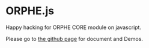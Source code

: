 # ORPHE.js
Happy hacking for ORPHE CORE module on javascript.

Please go to [the github page](https://orphe-oss.github.io/ORPHE.js/) for document and Demos.